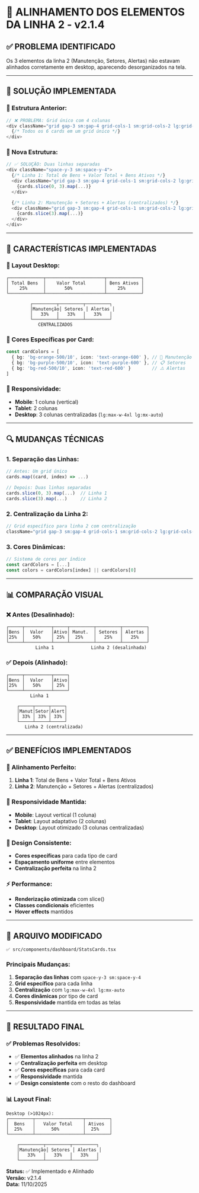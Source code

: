 # 🎯 **ALINHAMENTO DOS ELEMENTOS DA LINHA 2 - v2.1.4**

## ✅ **PROBLEMA IDENTIFICADO**

Os 3 elementos da linha 2 (Manutenção, Setores, Alertas) não estavam alinhados corretamente em desktop, aparecendo desorganizados na tela.

---

## 🔧 **SOLUÇÃO IMPLEMENTADA**

### **📐 Estrutura Anterior:**
```typescript
// ❌ PROBLEMA: Grid único com 4 colunas
<div className="grid gap-3 sm:gap-4 grid-cols-1 sm:grid-cols-2 lg:grid-cols-4">
  {/* Todos os 6 cards em um grid único */}
</div>
```

### **📐 Nova Estrutura:**
```typescript
// ✅ SOLUÇÃO: Duas linhas separadas
<div className="space-y-3 sm:space-y-4">
  {/* Linha 1: Total de Bens + Valor Total + Bens Ativos */}
  <div className="grid gap-3 sm:gap-4 grid-cols-1 sm:grid-cols-2 lg:grid-cols-4">
    {cards.slice(0, 3).map(...)}
  </div>

  {/* Linha 2: Manutenção + Setores + Alertas (centralizados) */}
  <div className="grid gap-3 sm:gap-4 grid-cols-1 sm:grid-cols-2 lg:grid-cols-3 lg:max-w-4xl lg:mx-auto">
    {cards.slice(3).map(...)}
  </div>
</div>
```

---

## 🎨 **CARACTERÍSTICAS IMPLEMENTADAS**

### **📏 Layout Desktop:**
```
┌─────────────┬──────────────────────┬─────────────┐
│ Total Bens  │    Valor Total       │ Bens Ativos │
│    25%      │       50%            │    25%      │
└─────────────┴──────────────────────┴─────────────┘

         ┌─────────┬─────────┬─────────┐
         │Manutenção│ Setores │ Alertas │
         │   33%   │   33%   │   33%   │
         └─────────┴─────────┴─────────┘
            CENTRALIZADOS
```

### **🎨 Cores Específicas por Card:**
```typescript
const cardColors = [
  { bg: 'bg-orange-500/10', icon: 'text-orange-600' }, // 🔧 Manutenção
  { bg: 'bg-purple-500/10', icon: 'text-purple-600' }, // 📋 Setores  
  { bg: 'bg-red-500/10', icon: 'text-red-600' }        // ⚠️ Alertas
]
```

### **📱 Responsividade:**
- **Mobile**: 1 coluna (vertical)
- **Tablet**: 2 colunas
- **Desktop**: 3 colunas centralizadas (`lg:max-w-4xl lg:mx-auto`)

---

## 🔍 **MUDANÇAS TÉCNICAS**

### **1. Separação das Linhas:**
```typescript
// Antes: Um grid único
cards.map((card, index) => ...)

// Depois: Duas linhas separadas
cards.slice(0, 3).map(...)  // Linha 1
cards.slice(3).map(...)     // Linha 2
```

### **2. Centralização da Linha 2:**
```typescript
// Grid específico para linha 2 com centralização
className="grid gap-3 sm:gap-4 grid-cols-1 sm:grid-cols-2 lg:grid-cols-3 lg:max-w-4xl lg:mx-auto"
```

### **3. Cores Dinâmicas:**
```typescript
// Sistema de cores por índice
const cardColors = [...]
const colors = cardColors[index] || cardColors[0]
```

---

## 📊 **COMPARAÇÃO VISUAL**

### **❌ Antes (Desalinhado):**
```
┌─────┬──────────┬─────┬─────────┬─────────┬─────────┐
│Bens │  Valor   │Ativo│ Manut.  │ Setores │ Alertas │
│25%  │   50%    │ 25% │  25%    │   25%   │   25%   │
└─────┴──────────┴─────┴─────────┴─────────┴─────────┘
           Linha 1              Linha 2 (desalinhada)
```

### **✅ Depois (Alinhado):**
```
┌─────┬──────────┬─────┐
│Bens │  Valor   │Ativo│
│25%  │   50%    │ 25% │
└─────┴──────────┴─────┘
         Linha 1

    ┌─────┬─────┬─────┐
    │Manut│Setor│Alert│
    │ 33% │ 33% │ 33% │
    └─────┴─────┴─────┘
       Linha 2 (centralizada)
```

---

## ✅ **BENEFÍCIOS IMPLEMENTADOS**

### **🎯 Alinhamento Perfeito:**
1. **Linha 1**: Total de Bens + Valor Total + Bens Ativos
2. **Linha 2**: Manutenção + Setores + Alertas (centralizados)

### **📱 Responsividade Mantida:**
- **Mobile**: Layout vertical (1 coluna)
- **Tablet**: Layout adaptativo (2 colunas)
- **Desktop**: Layout otimizado (3 colunas centralizadas)

### **🎨 Design Consistente:**
- **Cores específicas** para cada tipo de card
- **Espaçamento uniforme** entre elementos
- **Centralização perfeita** na linha 2

### **⚡ Performance:**
- **Renderização otimizada** com slice()
- **Classes condicionais** eficientes
- **Hover effects** mantidos

---

## 📁 **ARQUIVO MODIFICADO**

```
✅ src/components/dashboard/StatsCards.tsx
```

### **Principais Mudanças:**
1. **Separação das linhas** com `space-y-3 sm:space-y-4`
2. **Grid específico** para cada linha
3. **Centralização** com `lg:max-w-4xl lg:mx-auto`
4. **Cores dinâmicas** por tipo de card
5. **Responsividade** mantida em todas as telas

---

## 🎯 **RESULTADO FINAL**

### **✅ Problemas Resolvidos:**
- ✅ **Elementos alinhados** na linha 2
- ✅ **Centralização perfeita** em desktop
- ✅ **Cores específicas** para cada card
- ✅ **Responsividade** mantida
- ✅ **Design consistente** com o resto do dashboard

### **📊 Layout Final:**
```
Desktop (>1024px):
┌─────────┬──────────────────┬─────────┐
│  Bens   │   Valor Total    │ Ativos  │
│  25%    │      50%         │  25%    │
└─────────┴──────────────────┴─────────┘

    ┌─────────┬─────────┬─────────┐
    │Manutenção│ Setores │ Alertas │
    │   33%   │   33%   │   33%   │
    └─────────┴─────────┴─────────┘
```

**Status:** ✅ Implementado e Alinhado  
**Versão:** v2.1.4  
**Data:** 11/10/2025
